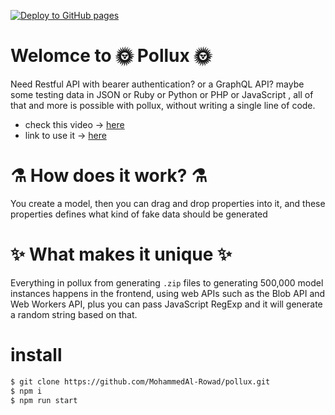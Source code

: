 [![Deploy to GitHub pages](https://github.com/MohammedAl-Rowad/pollux/actions/workflows/workflow.yml/badge.svg)](https://github.com/MohammedAl-Rowad/pollux/actions/workflows/workflow.yml)

# Welomce to 🌞 Pollux 🌞

Need Restful API with bearer authentication? or a GraphQL API? maybe some testing data in JSON or Ruby or Python or PHP or JavaScript , all of that and more is possible with pollux, without writing a single line of code.

- check this video -> [here](https://www.youtube.com/watch?v=4Kwv98RDoSM)
- link to use it -> [here](https://mohammedal-rowad.github.io/pollux/)

# ⚗️ How does it work? ⚗️

You create a model, then you can drag and drop properties into it, and these properties defines what kind of fake data should be generated

# ✨ What makes it unique ✨

Everything in pollux from generating `.zip` files to generating 500,000 model instances happens in the frontend, using web APIs such as the Blob API and Web Workers API, plus you can pass JavaScript RegExp and it will generate a random string based on that.

# install

```bash
$ git clone https://github.com/MohammedAl-Rowad/pollux.git
$ npm i
$ npm run start
```
